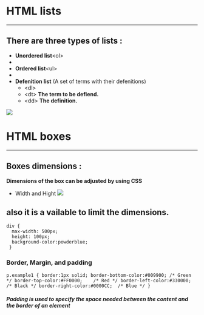 # **HTML lists**
---
## **There are three types of lists :**
* **Unordered list**\<ol><li>
* **Ordered list**\<ul><li>
* **Defenition list** \(A set of terms with their defenitions)
  * \<dl>
  * \<dt> **The term to be defiend.**
  * \<dd> **The definition.**

 ![](https://clarkwp.files.wordpress.com/2013/10/lists_and_nested_lists_in_wordpress.png?w=311)

 # **HTML boxes**
 ---
 ## **Boxes dimensions :**
 **Dimensions of the box can be adjusted by using CSS**
 * Width and Hight 
 ![](https://daqxzxzy8xq3u.cloudfront.net/wp-content/uploads/2019/05/20122804/display-block-example-css-code-2.png)

 ## also it is a vailable to limit the dimensions.
   
    div {
      max-width: 500px;
      height: 100px;
      background-color:powderblue;
     }

### **Border, Margin, and padding**
 
` p.example1 {
            border:1px solid;
            border-bottom-color:#009900; /* Green */
            border-top-color:#FF0000;    /* Red */
            border-left-color:#330000;   /* Black */
            border-right-color:#0000CC;  /* Blue */
         }  `

#### *Padding is used to specify the space needed between the content and the border of an element*

